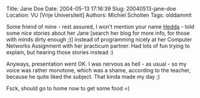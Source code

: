 Title: Jane Doe
Date: 2004-05-13 17:16:39
Slug: 20040513-jane-doe
Location: VU [Vrije Universiteit]
Authors: Michiel Scholten
Tags: olddammit

<p>Some friend of mine - rest assured, I won't mention your name <a href="http://www.20six.nl/Roos">Hedda</a> - told some nice stories about her Jane [search her blog for more info, for those with minds dirty enough ;)] instead of programming nicely at her Computer Networks Assignment with her practicum partner. Had lots of fun trying to explain, but hearing those stories instead :)</p>

<p>Anyways, presentation went OK. I was nervous as hell - as usual - so my voice was rather monotone, which was a shame, according to the teacher, because he quite liked the subject. That kinda made my day ;)</p>

<p>Fsck, should go to home now to get some food =)</p>